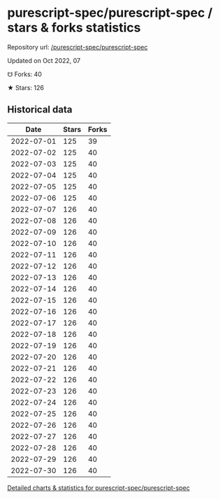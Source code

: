 # purescript-spec/purescript-spec / stars & forks statistics

Repository url: [/purescript-spec/purescript-spec](https://github.com/purescript-spec/purescript-spec)

Updated on Oct 2022, 07

☋ Forks: 40

★ Stars: 126

## Historical data
| Date | Stars | Forks |
|------|-------|-------|
| 2022-07-01 | 125 | 39 | 
| 2022-07-02 | 125 | 40 | 
| 2022-07-03 | 125 | 40 | 
| 2022-07-04 | 125 | 40 | 
| 2022-07-05 | 125 | 40 | 
| 2022-07-06 | 125 | 40 | 
| 2022-07-07 | 126 | 40 | 
| 2022-07-08 | 126 | 40 | 
| 2022-07-09 | 126 | 40 | 
| 2022-07-10 | 126 | 40 | 
| 2022-07-11 | 126 | 40 | 
| 2022-07-12 | 126 | 40 | 
| 2022-07-13 | 126 | 40 | 
| 2022-07-14 | 126 | 40 | 
| 2022-07-15 | 126 | 40 | 
| 2022-07-16 | 126 | 40 | 
| 2022-07-17 | 126 | 40 | 
| 2022-07-18 | 126 | 40 | 
| 2022-07-19 | 126 | 40 | 
| 2022-07-20 | 126 | 40 | 
| 2022-07-21 | 126 | 40 | 
| 2022-07-22 | 126 | 40 | 
| 2022-07-23 | 126 | 40 | 
| 2022-07-24 | 126 | 40 | 
| 2022-07-25 | 126 | 40 | 
| 2022-07-26 | 126 | 40 | 
| 2022-07-27 | 126 | 40 | 
| 2022-07-28 | 126 | 40 | 
| 2022-07-29 | 126 | 40 | 
| 2022-07-30 | 126 | 40 | 


[Detailed charts & statistics for purescript-spec/purescript-spec](https://reviewgithub.com/rep/purescript-spec/purescript-spec)
